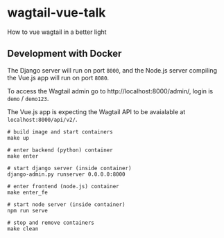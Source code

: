 # wagtail-vue-talk
How to vue wagtail in a better light


## Development with Docker

The Django server will run on port `8000`, and the Node.js server compiling the Vue.js app will run on port `8080`.

To access the Wagtail admin go to http://localhost:8000/admin/, login is `demo` / `demo123`.

The Vue.js app is expecting the Wagtail API to be avaialable at `localhost:8000/api/v2/`.

```
# build image and start containers
make up

# enter backend (python) container
make enter

# start django server (inside container)
django-admin.py runserver 0.0.0.0:8000

# enter frontend (node.js) container
make enter_fe

# start node server (inside container)
npm run serve

# stop and remove containers
make clean
```
